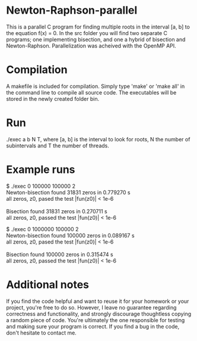 # Newton-Raphson-parallel
This is a parallel C program for finding multiple roots in the interval [a, b] to the equation f(x) = 0.
In the src folder you will find two separate C programs; one implementing bisection, and one a hybrid
of bisection and Newton-Raphson. Parallelization was acheived with the OpenMP API.

# Compilation
A makefile is included for compilation. Simply type 'make' or 'make all' in the command line to compile all source code. The executables will be stored in the newly created folder bin.

# Run
./exec a b N T, where [a, b] is the interval to look for roots, N the number of subintervals and T the number of threads.

# Example runs
$ ./exec 0 100000 100000 2 <br />
Newton-bisection found 31831 zeros in 0.779270 s <br />
all zeros, z0, pased the test |fun(z0)| < 1e-6 <br />
<br />
Bisection found 31831 zeros in 0.270711 s <br />
all zeros, z0, passed the test |fun(z0)| < 1e-6

$ ./exec 0 1000000 100000 2 <br />
Newton-bisection found 100000 zeros in 0.089167 s <br />
all zeros, z0, pased the test |fun(z0)| < 1e-6 <br />
<br />
Bisection found 100000 zeros in 0.315474 s <br />
all zeros, z0, passed the test |fun(z0)| < 1e-6

# Additional notes
If you find the code helpful and want to reuse it for your homework or your project, you're free to do so. However, I leave no guarantee regarding correctness and functionality, and strongly discourage thoughtless copying a random piece of code. You're ultimately the one responsible for testing and making sure your program is correct. If you find a bug in the code, don't hesitate to contact me.
